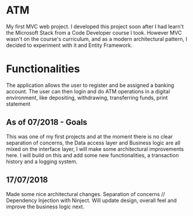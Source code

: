 # ATM

My first MVC web project. 
I developed this project soon after I had learn't the Microsoft Stack from a Code Developer course I took. 
However MVC wasn't on the course's curriculum, and as a modern architectural pattern, I decided to experiment with it and Entity Framework.

# Functionalities
The application allows the user to register and be assigned a banking account. 
The user can then login and do ATM operations in a digital environment, like depositing, withdrawing, transferring funds, print statement

## As of 07/2018 - Goals

This was one of my first projects and at the moment there is no clear separation of concerns, the Data access layer and Business logic are all mixed on the interface layer,
I will make some architectural improvements here.
I will build on this and add some new functionalities, a transaction history and a logging system. 

## 17/07/2018

Made some nice architectural changes. Separation of concerns // Dependency Injection with Ninject.
Will update design, overall feel and improve the business logic next. 